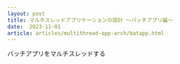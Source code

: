 ```yaml
---
layout: post
title: マルチスレッドアプリケーションの設計 〜バッチアプリ編〜
date:  2023-11-01
article: articles/multithread-app-arch/batapp.html
---
```

バッチアプリをマルチスレッドする
